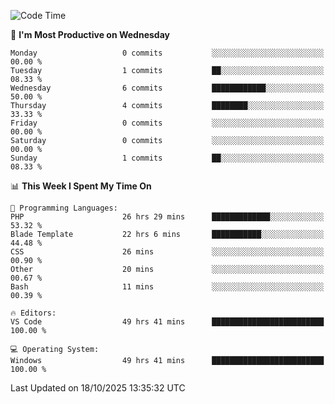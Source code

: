 <!--START_SECTION:waka-->
![Code Time](http://img.shields.io/badge/Code%20Time-6%2C151%20hrs%2023%20mins-blue)

📅 **I'm Most Productive on Wednesday** 

```text
Monday                   0 commits           ░░░░░░░░░░░░░░░░░░░░░░░░░   00.00 % 
Tuesday                  1 commits           ██░░░░░░░░░░░░░░░░░░░░░░░   08.33 % 
Wednesday                6 commits           ████████████░░░░░░░░░░░░░   50.00 % 
Thursday                 4 commits           ████████░░░░░░░░░░░░░░░░░   33.33 % 
Friday                   0 commits           ░░░░░░░░░░░░░░░░░░░░░░░░░   00.00 % 
Saturday                 0 commits           ░░░░░░░░░░░░░░░░░░░░░░░░░   00.00 % 
Sunday                   1 commits           ██░░░░░░░░░░░░░░░░░░░░░░░   08.33 % 
```


📊 **This Week I Spent My Time On** 

```text
💬 Programming Languages: 
PHP                      26 hrs 29 mins      █████████████░░░░░░░░░░░░   53.32 % 
Blade Template           22 hrs 6 mins       ███████████░░░░░░░░░░░░░░   44.48 % 
CSS                      26 mins             ░░░░░░░░░░░░░░░░░░░░░░░░░   00.90 % 
Other                    20 mins             ░░░░░░░░░░░░░░░░░░░░░░░░░   00.67 % 
Bash                     11 mins             ░░░░░░░░░░░░░░░░░░░░░░░░░   00.39 % 

🔥 Editors: 
VS Code                  49 hrs 41 mins      █████████████████████████   100.00 % 

💻 Operating System: 
Windows                  49 hrs 41 mins      █████████████████████████   100.00 % 
```


 Last Updated on 18/10/2025 13:35:32 UTC
<!--END_SECTION:waka-->
